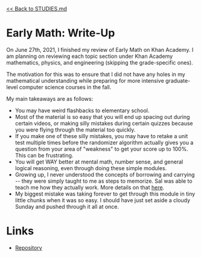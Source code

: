 [<< Back to STUDIES.md](../../STUDIES.md)
# Early Math: Write-Up
On June 27th, 2021, I finished my review of Early Math on Khan Academy. I am planning on reviewing each topic section under Khan Academy mathematics, physics, and engineering (skipping the grade-specific ones). 

The motivation for this was to ensure that I did not have any holes in my mathematical understanding while preparing for more intensive graduate-level computer science courses in the fall. 

My main takeaways are as follows: 
- You may have weird flashbacks to elementary school. 
- Most of the material is so easy that you will end up spacing out during certain videos, or making silly mistakes during certain quizzes because you were flying through the material too quickly. 
- If you make one of these silly mistakes, you may have to retake a unit test multiple times before the randomizer algorithm actually gives you a question from your area of "weakness" to get your score up to 100%. This can be frustrating. 
- You will get WAY better at mental math, number sense, and general logical reasoning, even through doing these simple modules. 
- Growing up, I never understood the concepts of borrowing and carrying -- they were simply taught to me as steps to memorize. Sal was able to teach me how they actually work. More details on that [here](https://undeadcheese.blogspot.com/2021/05/how-regrouping-in-addition-actually.html).
- My biggest mistake was taking forever to get through this module in tiny little chunks when it was so easy. I should have just set aside a cloudy Sunday and pushed through it all at once. 

# Links
- [Repository](https://github.com/MasqueradeOfSilence/early-math)
